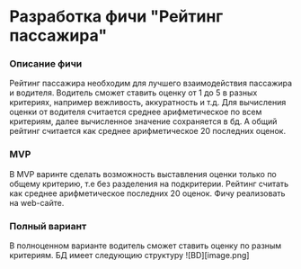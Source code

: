 # Разработка фичи "Рейтинг пассажира"

### Описание фичи
Рейтинг пассажира необходим для лучшего взаимодействия пассажира и водителя. Водитель сможет ставить
оценку от 1 до 5 в разных критериях, например вежливость, аккуратность и т.д. Для вычисления оценки от водителя
считается среднее арифметическое по всем критериям, далее вычисленное значение сохраняется в бд.
А общий рейтинг считается как среднее арифметическое 20 последних оценок.
### MVP
В MVP варинте сделать возможность выставления оценки только по общему критерию, т.е без разделения на подкритерии.
Рейтинг считать как среднее арифметическое последних 20 оценок. Фичу реализовать на web-сайте.

### Полный вариант
В полноценном варианте водитель сможет ставить оценку по разным критериям.
БД имеет следующию структуру
![BD][image.png]
